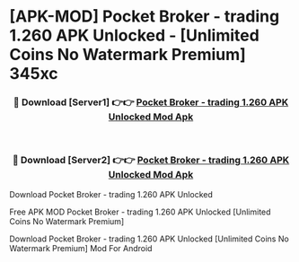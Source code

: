 # [APK-MOD] Pocket Broker - trading 1.260 APK Unlocked - [Unlimited Coins No Watermark Premium] 345xc



<div align="center">
<h3>🔴 Download [Server1] 👉👉 <a href="https://momento.my/?title=Pocket_Broker_-_trading_1.260_APK_Unlocked">Pocket Broker - trading 1.260 APK Unlocked Mod Apk</a></h3><br>

<h3>🔴 Download [Server2] 👉👉 <a href="https://momento.my/?title=Pocket_Broker_-_trading_1.260_APK_Unlocked">Pocket Broker - trading 1.260 APK Unlocked Mod Apk</a></h3>
</div>



Download Pocket Broker - trading 1.260 APK Unlocked 

Free APK MOD Pocket Broker - trading 1.260 APK Unlocked [Unlimited Coins No Watermark Premium]

Download Pocket Broker - trading 1.260 APK Unlocked [Unlimited Coins No Watermark Premium] Mod For Android

